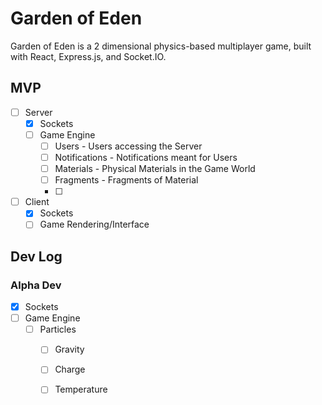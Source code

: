 # Garden of Eden

Garden of Eden is a 2 dimensional physics-based multiplayer game, built with React, Express.js, and Socket.IO.

## MVP

- [ ] Server
    - [x] Sockets
    - [ ] Game Engine
        - [ ] Users - Users accessing the Server
        - [ ] Notifications - Notifications meant for Users
        - [ ] Materials - Physical Materials in the Game World
        - [ ] Fragments - Fragments of Material
        - [ ] 
- [ ] Client
    - [x] Sockets
    - [ ] Game Rendering/Interface

## Dev Log

### Alpha Dev

- [x] Sockets
- [ ] Game Engine
    - [ ] Particles
        - [ ] Gravity
        - [ ] Charge
        - [ ] Temperature
        